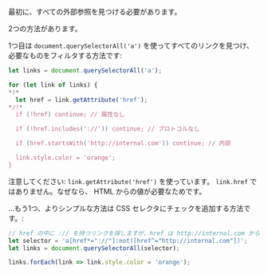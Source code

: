 
最初に、すべての外部参照を見つける必要があります。

2つの方法があります。

1つ目は `document.querySelectorAll('a')` を使ってすべてのリンクを見つけ、必要なものをフィルタする方法です:

```js
let links = document.querySelectorAll('a');

for (let link of links) {
*!*
  let href = link.getAttribute('href');
*/!*
  if (!href) continue; // 属性なし

  if (!href.includes('://')) continue; // プロトコルなし

  if (href.startsWith('http://internal.com')) continue; // 内部

  link.style.color = 'orange';
}
```

注意してください: `link.getAttribute('href')` を使っています。 `link.href` ではありません。なぜなら、 HTML からの値が必要なためです。

...もう1つ、よりシンプルな方法は CSS セレクタにチェックを追加する方法です。:

```js
// href の中に :// を持つリンクを探しますが、href は http://internal.com から始まらないもの
let selector = 'a[href*="://"]:not([href^="http://internal.com"])';
let links = document.querySelectorAll(selector);

links.forEach(link => link.style.color = 'orange');
```
